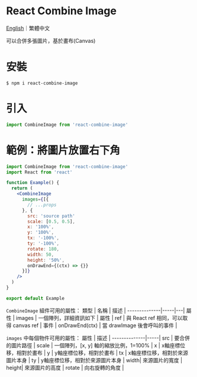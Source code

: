 # React Combine Image

[English](https://github.com/LaiJunBin/react-combine-image#react-combine-image)｜繁體中文

可以合併多張圖片，基於畫布(Canvas)

# 安裝
```
$ npm i react-combine-image
```

# 引入
```js
import CombineImage from 'react-combine-image'
```

# 範例：將圖片放置右下角
```jsx
import CombineImage from 'react-combine-image'
import React from 'react'

function Example() {
  return (
    <CombineImage
      images={[{
        // ...props
      }, {
        src: 'source path'
        scale: [0.5, 0.5],
        x: '100%',
        y: '100%',
        tx: '-100%',
        ty: '-100%',
        rotate: 180,
        width: 50,
        height: '50%',
        onDrawEnd={(ctx) => {}}
      }]}
    />
  )
}

export default Example
```

`CombineImage` 組件可用的屬性：
類型  | 名稱           | 描述  |
--------------|-----|---|
屬性 | images    | 一個陣列，詳細資訊如下 |
屬性 | ref     | 與 React ref 相同，可以取得 canvas ref |
事件 | onDrawEnd(ctx)    | 當 drawImage 後會呼叫的事件 |


`images` 中每個物件可用的屬性：
屬性           | 描述  |
--------------|-----|
src    | 要合併的圖片路徑 |
scale | 一個陣列，[x, y] 軸的縮放比例，1=100% |
x | x軸座標位移，相對於畫布 |
y | y軸座標位移，相對於畫布 |
tx | x軸座標位移，相對於來源圖片本身 |
ty | y軸座標位移，相對於來源圖片本身 |
width| 來源圖片的寬度 |
height| 來源圖片的高度 |
rotate | 向右旋轉的角度 |